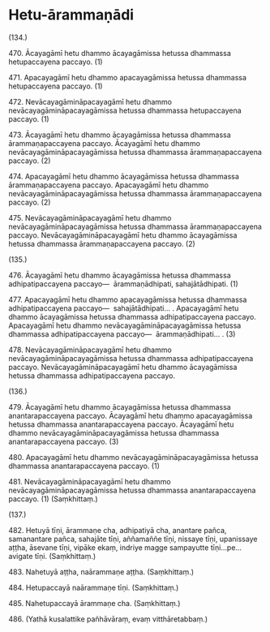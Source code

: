 

# Hetu-ārammaṇādi







(134.)

470\. Ācayagāmī hetu dhammo ācayagāmissa hetussa dhammassa hetupaccayena paccayo. (1)

471\. Apacayagāmī hetu dhammo apacayagāmissa hetussa dhammassa hetupaccayena paccayo. (1)

472\. Nevācayagāmināpacayagāmī hetu dhammo nevācayagāmināpacayagāmissa hetussa dhammassa hetupaccayena paccayo. (1)

473\. Ācayagāmī hetu dhammo ācayagāmissa hetussa dhammassa ārammaṇapaccayena paccayo. Ācayagāmī hetu dhammo nevācayagāmināpacayagāmissa hetussa dhammassa ārammaṇapaccayena paccayo. (2)

474\. Apacayagāmī hetu dhammo ācayagāmissa hetussa dhammassa ārammaṇapaccayena paccayo. Apacayagāmī hetu dhammo nevācayagāmināpacayagāmissa hetussa dhammassa ārammaṇapaccayena paccayo. (2)

475\. Nevācayagāmināpacayagāmī hetu dhammo nevācayagāmināpacayagāmissa hetussa dhammassa ārammaṇapaccayena paccayo. Nevācayagāmināpacayagāmī hetu dhammo ācayagāmissa hetussa dhammassa ārammaṇapaccayena paccayo. (2)

(135.)

476\. Ācayagāmī hetu dhammo ācayagāmissa hetussa dhammassa adhipatipaccayena paccayo—  ārammaṇādhipati, sahajātādhipati. (1)

477\. Apacayagāmī hetu dhammo apacayagāmissa hetussa dhammassa adhipatipaccayena paccayo—  sahajātādhipati… . Apacayagāmī hetu dhammo ācayagāmissa hetussa dhammassa adhipatipaccayena paccayo. Apacayagāmī hetu dhammo nevācayagāmināpacayagāmissa hetussa dhammassa adhipatipaccayena paccayo—  ārammaṇādhipati… . (3)

478\. Nevācayagāmināpacayagāmī hetu dhammo nevācayagāmināpacayagāmissa hetussa dhammassa adhipatipaccayena paccayo. Nevācayagāmināpacayagāmī hetu dhammo ācayagāmissa hetussa dhammassa adhipatipaccayena paccayo.

(136.)

479\. Ācayagāmī hetu dhammo ācayagāmissa hetussa dhammassa anantarapaccayena paccayo. Ācayagāmī hetu dhammo apacayagāmissa hetussa dhammassa anantarapaccayena paccayo. Ācayagāmī hetu dhammo nevācayagāmināpacayagāmissa hetussa dhammassa anantarapaccayena paccayo. (3)

480\. Apacayagāmī hetu dhammo nevācayagāmināpacayagāmissa hetussa dhammassa anantarapaccayena paccayo. (1)

481\. Nevācayagāmināpacayagāmī hetu dhammo nevācayagāmināpacayagāmissa hetussa dhammassa anantarapaccayena paccayo. (1) (Saṃkhittaṃ.)

(137.)

482\. Hetuyā tīṇi, ārammaṇe cha, adhipatiyā cha, anantare pañca, samanantare pañca, sahajāte tīṇi, aññamaññe tīṇi, nissaye tīṇi, upanissaye aṭṭha, āsevane tīṇi, vipāke ekaṃ, indriye magge sampayutte tīṇi…pe…  avigate tīṇi. (Saṃkhittaṃ.)

483\. Nahetuyā aṭṭha, naārammaṇe aṭṭha. (Saṃkhittaṃ.)

484\. Hetupaccayā naārammaṇe tīṇi. (Saṃkhittaṃ.)

485\. Nahetupaccayā ārammaṇe cha. (Saṃkhittaṃ.)

486\. (Yathā kusalattike pañhāvāraṃ, evaṃ vitthāretabbaṃ.)



